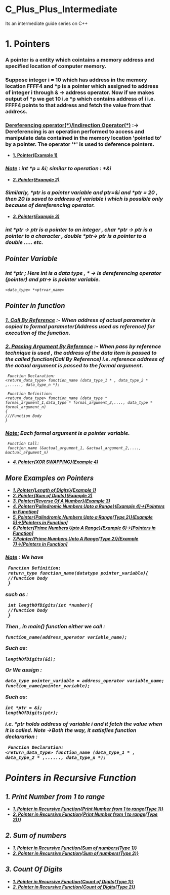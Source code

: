 # C_Plus_Plus_Intermediate
Its an intermediate guide series on C++

<h1> 1. Pointers  </h1>
<h3> A pointer is a entity which cointains a memory address and specified location of computer memory. </h3>
<h3> Suppose integer i = 10 which has address in the memory location FFFF4 and *p is a pointer which assigned to address of integer i  through & → address operator. Now if we makes output of *p we get 10 i.e *p which contains address of i i.e. FFFF4 points to that address and fetch the value from that address. </h3> 

<h3><ins>Dereferencing operator(*)/Indirection Operator(*)</ins> :→ Dereferencing is an operation  performed to access and manipulate data contained in the memory location 'pointed to' by a pointer. The operator '*' is used to deference pointers. </h3>
<ul>
  <li> <strong> <a href="https://github.com/AvinandanBose/C_Plus_Plus_Intermediate/blob/main/1_Pointers.cpp"> 1. Pointer(Example 1)</a> </strong></li>
</ul>
<h3> <ins><i>Note</i></ins> : <i> int *p = &i; similar to operation : *&i </h3>
<ul>
  <li> <strong> <a href="https://github.com/AvinandanBose/C_Plus_Plus_Intermediate/blob/main/2_Pointers.cpp"> 2. Pointer(Example 2)</a> </strong></li>
</ul>
<h3><i> Similarly,  *ptr is a pointer variable and ptr=&i and *ptr = 20 , then 20 is saved to address of variable i which is possible only because of dereferencing operator. </i></h3>  
<ul>
  <li> <strong> <a href="https://github.com/AvinandanBose/C_Plus_Plus_Intermediate/blob/main/3_Pointers.cpp"> 3. Pointer(Example 3)</a> </strong></li>
</ul>
<h3> int *ptr → ptr is a pointer to an integer , char *ptr → ptr is a pointer to a character , double *ptr→ ptr is a pointer to a double ..... etc. </h3>
<h2> Pointer Variable </h2>
<h3>int *ptr ; Here int is a data type , * → is dereferencing operator (pointer) and ptr→ is pointer variable.</h3>

```Syntax: 
<data_type> *<ptrvar_name>
`````
<h2>Pointer in function</h2>
<h3><ins>1. Call By Reference</ins> :- When address of actual parameter is copied to formal parameter(Address used as reference) for execution of the function.</h3>
<h3><ins>2. Passing Argument By Reference</ins> :- When pass by reference technique is used , the address of the data item is passed to the called function(Call By Reference) i.e. reference address of the actual argument is passed to the formal argument. </h3>

```Syntax: 
 Function Declaration:
<return_data_type> function_name (data_type_1 * , data_type_2 * ,......, data_type_n *);
`````

```Syntax: 
 Function Definition:
<return_data_type> function_name (data_type * formal_argument_1,data_type * formal_argument_2,...., data_type * formal_argument_n)
{
///Function Body
}
`````
<h3><i><ins>Note:</ins> Each formal argument is a pointer variable. </i></h3>

```Syntax: 
 Function Call:
 function_name (&actual_argument_1, &actual_argument_2,...., &actual_argument_n)
`````

<ul>
  <li> <strong> <a href="https://github.com/AvinandanBose/C_Plus_Plus_Intermediate/blob/main/4_Pointers.cpp"> 4. Pointer{XOR SWAPPING}(Example 4)</a> </strong></li>
</ul>

<h2>More Examples on Pointers </h2>
<ul>
<li> <strong> <a href="https://github.com/AvinandanBose/C_Plus_Plus_Intermediate/blob/main/PointersExamples_1.cpp"> 1. Pointer{Length of Digits}(Example 1)</a> </strong></li>
 <li> <strong> <a href="https://github.com/AvinandanBose/C_Plus_Plus_Intermediate/blob/main/PointersExamples_2.cpp"> 2. Pointer{Sum of Digits}(Example 2)</a> </strong></li>
<li> <strong> <a href="https://github.com/AvinandanBose/C_Plus_Plus_Intermediate/blob/main/PointersExamples_3.cpp"> 3. Pointer{Reverse Of A  Number}(Example 3)</a> </strong></li>
<li> <strong> <a href="https://github.com/AvinandanBose/C_Plus_Plus_Intermediate/blob/main/PointersExamples_4.cpp"> 4. Pointer{Palindromic Numbers Upto a Range}(Example 4)→[Pointers in Function]</a> </strong></li>
<li> <strong> <a href="https://github.com/AvinandanBose/C_Plus_Plus_Intermediate/blob/main/PointersExamples_5.cpp"> 5. Pointer{Palindromic Numbers Upto a Range(Type 2)}(Example 5)→[Pointers in Function]</a> </strong></li>
<li> <strong> <a href="https://github.com/AvinandanBose/C_Plus_Plus_Intermediate/blob/main/PointersExamples_6.cpp"> 6.Pointer{Prime Numbers Upto A Range}(Example 6)→[Pointers in Function]</a> </strong></li>
<li> <strong> <a href="https://github.com/AvinandanBose/C_Plus_Plus_Intermediate/blob/main/PointersExamples_7.cpp"> 7.Pointer{Prime Numbers Upto A Range(Type 2)}(Example 7)→[Pointers in Function]</a> </strong></li>
</ul>

<h3> <ins><i>Note</i></ins> : <i> We have 

```Syntax: 
 Function Definition:
 return_type function_name(datatype pointer_variable){
 //function body
 }
`````
 such as : 
 ```Syntax: 
  int lengthOfDigits(int *number){
  //function body
  }
 
`````
Then , in main() function either we call :
 ```Syntax: 
 function_name(address_operator variable_name);
 
`````
Such as:
 ```Syntax: 
 lengthOfDigits(&i);
 
`````
Or
We assign :

 ```Syntax: 
 data_type pointer_variable = address_operator variable_name; 
 function_name(pointer_variable);
`````
Such as:
 ```Syntax: 
int *ptr = &i;
lengthOfDigits(ptr);
`````
i.e. *ptr holds address of variable i and  it fetch the value when it is called. Note →Both the way, it satisfies function declararion :
```Syntax: 
 Function Declaration:
<return_data_type> function_name (data_type_1 * , data_type_2 * ,......, data_type_n *);
`````
</h3>

<h1>Pointers in Recursive Function</h1> 
<h2>1. Print Number from 1 to range</h2> 
<ul>
<li> <strong> <a href="https://github.com/AvinandanBose/C_Plus_Plus_Intermediate/blob/main/Pointer_Recursion_1.cpp"> 1. Pointer in Recursive Function{Print Number from 1 to range(Type 1)}</a> </strong></li>
<li> <strong> <a href="https://github.com/AvinandanBose/C_Plus_Plus_Intermediate/blob/main/Pointer_Recursion_2.cpp"> 2. Pointer in Recursive Function{Print Number from 1 to range(Type 2)})</a> </strong></li>
</ul>
<h2>2. Sum of numbers </h2>
<ul>
<li> <strong> <a href="https://github.com/AvinandanBose/C_Plus_Plus_Intermediate/blob/main/Pointer_Recursion_3.cpp"> 1. Pointer in Recursive Function{Sum of numbers(Type 1)}</a> </strong></li>
<li> <strong> <a href="https://github.com/AvinandanBose/C_Plus_Plus_Intermediate/blob/main/Pointer_Recursion_4.cpp"> 2. Pointer in Recursive Function{Sum of numbers(Type 2)}</a> </strong></li>
</ul>
<h2>3. Count Of Digits </h2>
<ul>
<li> <strong> <a href="https://github.com/AvinandanBose/C_Plus_Plus_Intermediate/blob/main/Pointer_Recursion_5.cpp"> 1. Pointer in Recursive Function{Count of Digits(Type 1)}</a> </strong></li>
<li> <strong> <a href="https://github.com/AvinandanBose/C_Plus_Plus_Intermediate/blob/main/Pointer_Recursion_6.cpp"> 2. Pointer in Recursive Function{Count of Digits(Type 2)}</a> </strong></li>
</ul>
